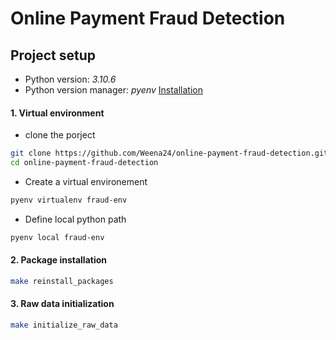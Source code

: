 # Online Payment Fraud Detection


## Project setup
- Python version: *3.10.6*
- Python version manager: *pyenv* [Installation](https://github.com/pyenv/pyenv?tab=readme-ov-file#installation)


#### 1. Virtual environment
- clone the porject
```bash
git clone https://github.com/Weena24/online-payment-fraud-detection.git
cd online-payment-fraud-detection
```
- Create a virtual environement
```bash
pyenv virtualenv fraud-env
```

- Define local python path
```bash
pyenv local fraud-env
```


#### 2. Package installation
```bash
make reinstall_packages
```

#### 3. Raw data initialization
```bash
make initialize_raw_data
```

